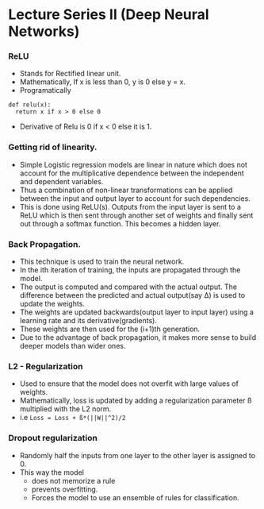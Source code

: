 # Lecture Series II (Deep Neural Networks)

### ReLU
* Stands for Rectified linear unit.
* Mathematically, If x is less than 0, y is 0 else y = x.
* Programatically
```
def relu(x):
  return x if x > 0 else 0
```
* Derivative of Relu is 0 if x < 0 else it is 1.

### Getting rid of linearity.
* Simple Logistic regression models are linear in nature which does not
account for the multiplicative dependence between the independent and 
dependent variables.
* Thus a combination of non-linear transformations can be applied between 
 the input and output layer to account for such dependencies.
* This is done using ReLU(s). Outputs from the input layer is sent to a ReLU 
which is then sent through another set of weights and finally sent out through
a softmax function. This becomes a hidden layer.


### Back Propagation.
* This technique is used to train the neural network.
* In the ith iteration of training, the inputs are propagated through the model.
* The output is computed and compared with the actual output. The difference between 
the predicted and actual output(say ∆) is used to update the weights.
* The weights are updated backwards(output layer to input layer) using a learning rate
 and its derivative(gradients).
* These weights are then used for the (i+1)th generation.
* Due to the advantage of back propagation, it makes more sense to build deeper models than wider ones.

### L2 - Regularization
* Used to ensure that the model does not overfit with large values of weights.
* Mathematically, loss is updated by adding a regularization parameter ß multiplied with the L2 norm.
* i.e `Loss = Loss + ß*(||W||^2)/2`
 
### Dropout regularization
* Randomly half the inputs from one layer to the other layer is assigned to 0.
* This way the model 
  * does not memorize a rule
  * prevents overfitting.
  * Forces the model to use an ensemble of rules for classification.

  